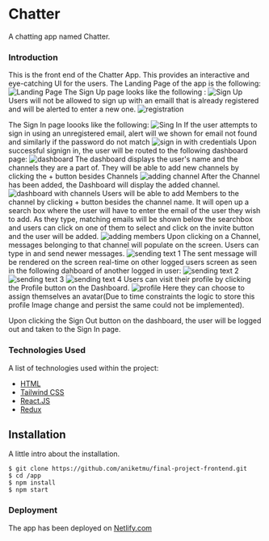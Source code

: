 # Chatter

A chatting app named Chatter.

### Introduction 
This is the front end of the Chatter App. This provides an interactive and eye-catching UI for the users. The Landing Page of the app is the following: 
![Landing Page](https://github.com/aniketmu/final-project-frontend/assets/135434733/666d2ac2-8da0-4cff-bb1b-0df7282829a7)
The Sign Up page looks like the following : 
![Sign Up](https://github.com/aniketmu/final-project-frontend/assets/135434733/6f1e0f07-1d73-4252-8214-23e8a916fca7)
Users will not be allowed to sign up with an emaill that is already registered and will be alerted to enter a new one.
![registration](https://github.com/aniketmu/final-project-frontend/assets/135434733/15bae268-5574-40c8-8da1-e4202731aa54)

The Sign In page loooks like the following: 
![Sing In](https://github.com/aniketmu/final-project-frontend/assets/135434733/3787fefd-3eaf-4896-83e5-6e6b23e17fbe)
If the user attempts to sign in using an unregistered email, alert will we shown for email not found and similarly if the password do not match
![sign in with credentials](https://github.com/aniketmu/final-project-frontend/assets/135434733/700143cc-fbfb-4541-b325-14668c37be3b)
Upon successful signign in, the user will be routed to the following dashboard page:
![dashboard](https://github.com/aniketmu/final-project-frontend/assets/135434733/29bc9dd1-13a2-405a-9c84-facabe926701)
The dashboard displays the user's name and the channels they are a part of. They will be able to add new channels by clicking the + button besides Channels
![adding channel](https://github.com/aniketmu/final-project-frontend/assets/135434733/d32ccb27-7d3a-4a0b-b4a3-6f1a306b4b7a)
After the Channel has been added, the Dashboard will display the added channel.
![dashboard with channels](https://github.com/aniketmu/final-project-frontend/assets/135434733/7323e429-c0ac-4884-a185-0e18157aa5bd)
Users will be able to add Members to the channel by clicking + button besides the channel name. It will open up a search box where the user will have to enter the email of the user they wish to add. As they type, matching emails will be shown below the searchbox and users can click on one of them to select and click on the invite button and the user will be added.
![adding members](https://github.com/aniketmu/final-project-frontend/assets/135434733/33c3d156-2e6d-41a3-819f-40d818f95946)
Upon clicking on a Channel, messages belonging to that channel will populate on the screen. Users can type in and send newer messages. 
![sending text 1](https://github.com/aniketmu/final-project-frontend/assets/135434733/6d530d4c-dad7-4335-b24d-f2b9d5b16720)
The sent message will be rendered on the screen real-time on other logged users screen as seen in the following dahboard of another logged in user:
![sending text 2](https://github.com/aniketmu/final-project-frontend/assets/135434733/bd40434b-9f3b-4a22-ba22-0c80274db2ad)
![sending text 3](https://github.com/aniketmu/final-project-frontend/assets/135434733/0258dced-e6a2-43cd-a9b1-1657b9b01d4b)
![sending text 4](https://github.com/aniketmu/final-project-frontend/assets/135434733/ebd056ff-ddc7-4424-985f-12d74e5e8483)
Users can visit their profile by clicking the Profile button on the Dashboard.
![profile](https://github.com/aniketmu/final-project-frontend/assets/135434733/b244ee28-bcb6-449b-ae5d-d750478de906)
Here they can choose to assign themselves an avatar(Due to time constraints the logic to store this profile Image change and persist the same could not be implemented).

Upon clicking the Sign Out button on the dashboard, the user will be logged out and taken to the Sign In page.

### Technologies Used

A list of technologies used within the project:

* [HTML](https://html.com/)
* [Tailwind CSS](https://tailwindcss.com/)
* [React.JS](https://nodejs.org/en)
* [Redux](https://redux.js.org/)

## Installation

A little intro about the installation. 
```
$ git clone https://github.com/aniketmu/final-project-frontend.git
$ cd /app
$ npm install
$ npm start

````
### Deployment 
The app has been deployed on [Netlify.com](https://64dbc23d9ab0da13ddb90c8f--stalwart-begonia-d763e3.netlify.app/)
